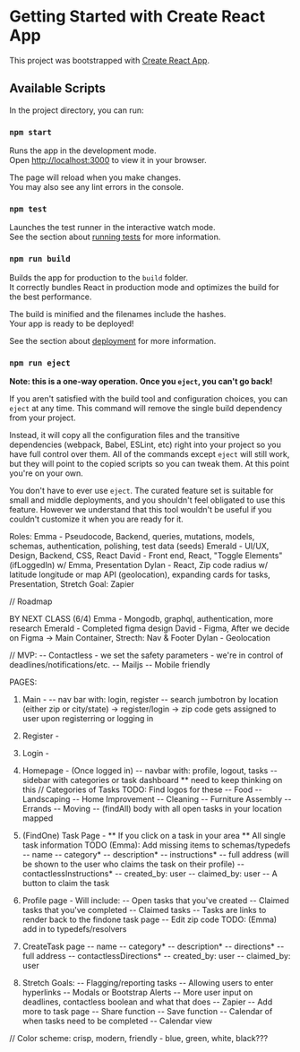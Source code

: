 # Getting Started with Create React App

This project was bootstrapped with [Create React App](https://github.com/facebook/create-react-app).

## Available Scripts

In the project directory, you can run:

### `npm start`

Runs the app in the development mode.\
Open [http://localhost:3000](http://localhost:3000) to view it in your browser.

The page will reload when you make changes.\
You may also see any lint errors in the console.

### `npm test`

Launches the test runner in the interactive watch mode.\
See the section about [running tests](https://facebook.github.io/create-react-app/docs/running-tests) for more information.

### `npm run build`

Builds the app for production to the `build` folder.\
It correctly bundles React in production mode and optimizes the build for the best performance.

The build is minified and the filenames include the hashes.\
Your app is ready to be deployed!

See the section about [deployment](https://facebook.github.io/create-react-app/docs/deployment) for more information.

### `npm run eject`

**Note: this is a one-way operation. Once you `eject`, you can't go back!**

If you aren't satisfied with the build tool and configuration choices, you can `eject` at any time. This command will remove the single build dependency from your project.

Instead, it will copy all the configuration files and the transitive dependencies (webpack, Babel, ESLint, etc) right into your project so you have full control over them. All of the commands except `eject` will still work, but they will point to the copied scripts so you can tweak them. At this point you're on your own.

You don't have to ever use `eject`. The curated feature set is suitable for small and middle deployments, and you shouldn't feel obligated to use this feature. However we understand that this tool wouldn't be useful if you couldn't customize it when you are ready for it.




Roles:
Emma - Pseudocode, Backend, queries, mutations, models, schemas, authentication, polishing, test data (seeds)
Emerald - UI/UX, Design, Backend, CSS, React
David - Front end, React, "Toggle Elements" (ifLoggedIn) w/ Emma, Presentation
Dylan - React, Zip code radius w/ latitude longitude or map API (geolocation), expanding cards for tasks, Presentation, Stretch Goal: Zapier


// Roadmap

BY NEXT CLASS (6/4)
Emma - Mongodb, graphql, authentication, more research
Emerald - Completed figma design
David - Figma, After we decide on Figma -> Main Container, Strecth: Nav & Footer
Dylan - Geolocation


// MVP:
-- Contactless - we set the safety parameters - we're in control of deadlines/notifications/etc.
-- Mailjs
-- Mobile friendly

PAGES:

1. Main -
-- nav bar with: login, register
-- search jumbotron by location (either zip or city/state) -> register/login -> zip code gets assigned to user upon registerring or logging in 


2. Register - 


3. Login -


4. Homepage - (Once logged in) 
-- navbar with: profile, logout, tasks
-- sidebar with categories or task dashboard ** need to keep thinking on this
        // Categories of Tasks TODO: Find logos for these
        -- Food
        -- Landscaping
        -- Home Improvement
        -- Cleaning
        -- Furniture Assembly
        -- Errands
        -- Moving
-- (findAll) body with all open tasks in your location mapped


5. (FindOne) Task Page - ** If you click on a task in your area ** 
All single task information 
TODO (Emma): Add missing items to schemas/typedefs
        -- name
        -- category*
        -- description*
        -- instructions* 
        -- full address (will be shown to the user who claims the task on their profile)
        -- contactlessInstructions* 
        -- created_by: user
        -- claimed_by: user
        -- A button to claim the task

6. Profile page -
Will include:
        -- Open tasks that you've created
        -- Claimed tasks that you've completed
        -- Claimed tasks 
        -- Tasks are links to render back to the findone task page
        -- Edit zip code TODO: (Emma) add in to typedefs/resolvers

7. CreateTask page
        -- name
        -- category*
        -- description*
        -- directions*
        -- full address
        -- contactlessDirections*
        -- created_by: user
        -- claimed_by: user

8. Stretch Goals:
-- Flagging/reporting tasks
-- Allowing users to enter hyperlinks
-- Modals or Bootstrap Alerts
-- More user input on deadlines, contactless boolean and what that does
-- Zapier
-- Add more to task page
-- Share function
-- Save function
-- Calendar of when tasks need to be completed
-- Calendar view


// Color scheme: crisp, modern, friendly - blue, green, white, black???